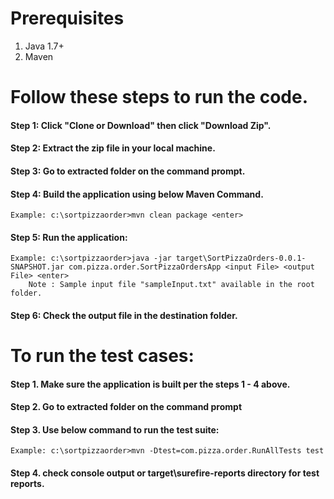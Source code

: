 # Prerequisites
1. Java 1.7+
2. Maven

# Follow these steps to run the code.
#### Step 1: Click "Clone or Download" then click "Download Zip".
#### Step 2: Extract the zip file in your local machine.
#### Step 3: Go to extracted folder on the command prompt.
#### Step 4: Build the application using below Maven Command.
    Example: c:\sortpizzaorder>mvn clean package <enter>
#### Step 5: Run the application:
    Example: c:\sortpizzaorder>java -jar target\SortPizzaOrders-0.0.1-SNAPSHOT.jar com.pizza.order.SortPizzaOrdersApp <input File> <output File> <enter>
        Note : Sample input file "sampleInput.txt" available in the root folder.
#### Step 6: Check the output file in the destination folder.

# To run the test cases:
#### Step 1. Make sure the application is built per the steps 1 - 4 above.
#### Step 2. Go to extracted folder on the command prompt
#### Step 3. Use below command to run the test suite:
    Example: c:\sortpizzaorder>mvn -Dtest=com.pizza.order.RunAllTests test
#### Step 4. check console output or target\surefire-reports directory for test reports.

